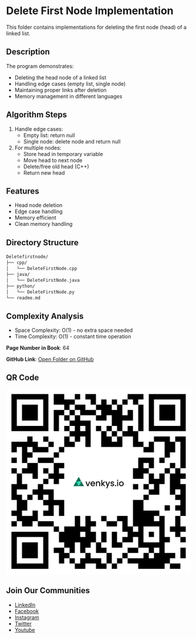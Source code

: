 # Delete First Node Implementation

This folder contains implementations for deleting the first node (head) of a linked list.

## Description
The program demonstrates:
- Deleting the head node of a linked list
- Handling edge cases (empty list, single node)
- Maintaining proper links after deletion
- Memory management in different languages

## Algorithm Steps
1. Handle edge cases:
   - Empty list: return null
   - Single node: delete node and return null
2. For multiple nodes:
   - Store head in temporary variable
   - Move head to next node
   - Delete/free old head (C++)
   - Return new head

## Features
- Head node deletion
- Edge case handling
- Memory efficient
- Clean memory handling

## Directory Structure
```
Deletefirstnode/
├── cpp/
│   └── DeleteFirstNode.cpp
├── java/
│   └── DeleteFirstNode.java
├── python/
│   └── DeleteFirstNode.py
└── readme.md
```

## Complexity Analysis
- Space Complexity: O(1) - no extra space needed
- Time Complexity: O(1) - constant time operation

**Page Number in Book**: 64

**GitHub Link**: [Open Folder on GitHub](https://github.com/venkys-media/Venky_on_Datastructures/tree/main/LinkedList/Deletefirstnode)

## QR Code
![QR Code](./URL%20QR%20Code%20(9).png)

## Join Our Communities
- [LinkedIn](https://www.linkedin.com/company/venkysio)
- [Facebook](https://www.facebook.com/venkysio)
- [Instagram](https://www.instagram.com/venkys.io)
- [Twitter](https://twitter.com/iovenkys)
- [Youtube](https://www.youtube.com/@venkysio)
